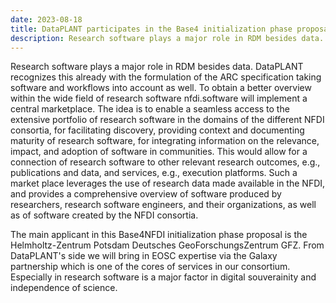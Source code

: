 ```yaml
---
date: 2023-08-18
title: DataPLANT participates in the Base4 initialization phase proposal nfdi.software
description: Research software plays a major role in RDM besides data. DataPLANT  recognizes this already with the formulation of the ARC specification  taking software and workflows into account as well. To obtain a better  overview within the wide field of research software nfdi.software will  implement a central marketplace. The idea is to enable a seamless access  to the extensive portfolio of research software in the domains of the  different NFDI consortia, for facilitating discovery...
---
```


Research software plays a major role in RDM besides data. DataPLANT  recognizes this already with the formulation of the ARC specification  taking software and workflows into account as well. To obtain a better  overview within the wide field of research software nfdi.software will  implement a central marketplace. The idea is to enable a seamless access  to the extensive portfolio of research software in the domains of the  different NFDI consortia, for facilitating discovery, providing context  and documenting maturity of research software, for integrating  information on the relevance, impact, and adoption of software in  communities. This would allow for a connection of research software to  other relevant research outcomes, e.g., publications and data, and  services, e.g., execution platforms. Such a market place leverages the  use of research data made available in the NFDI, and provides a  comprehensive overview of software produced by researchers, research  software engineers, and their organizations, as well as of software  created by the NFDI consortia.    

The main applicant in this Base4NFDI initialization phase proposal is  the Helmholtz-Zentrum Potsdam Deutsches GeoForschungsZentrum GFZ. From  DataPLANT's side we will bring in EOSC expertise via the Galaxy  partnership which is one of the cores of services in our consortium.  Especially in research software is a major factor in digital  souverainity and independence of science.   





